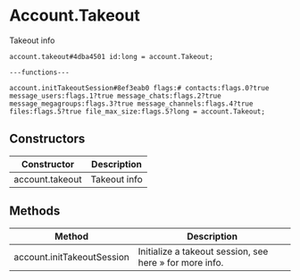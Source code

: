# Account.Takeout
Takeout info

```
account.takeout#4dba4501 id:long = account.Takeout;

---functions---

account.initTakeoutSession#8ef3eab0 flags:# contacts:flags.0?true message_users:flags.1?true message_chats:flags.2?true message_megagroups:flags.3?true message_channels:flags.4?true files:flags.5?true file_max_size:flags.5?long = account.Takeout;
```

## Constructors
| Constructor | Description |
| ---- | ----------- |
| account.takeout | Takeout info |


## Methods
| Method | Description |
| ---- | ----------- |
| account.initTakeoutSession | Initialize a takeout session, see here » for more info. |


